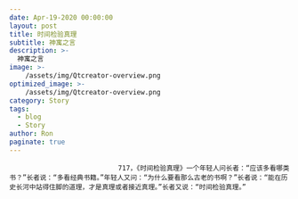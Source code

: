 ```yaml
---
date: Apr-19-2020 00:00:00
layout: post
title: 时间检验真理
subtitle: 神寓之言
description: >-
  神寓之言
image: >-
    /assets/img/Qtcreator-overview.png
optimized_image: >-
    /assets/img/Qtcreator-overview.png
category: Story
tags:
  - blog
  - Story
author: Ron
paginate: true
---
```


							　　717，《时间检验真理》一个年轻人问长者：“应该多看哪类书？”长者说：“多看经典书籍。”年轻人又问：“为什么要看那么古老的书啊？”长者说：“能在历史长河中站得住脚的道理，才是真理或者接近真理。”长者又说：“时间检验真理。”
							
							
						